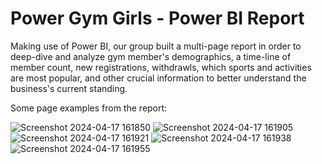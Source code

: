 # Power Gym Girls - Power BI Report 

Making use of Power BI, our group built a multi-page report in order to deep-dive and analyze gym member's demographics, a time-line of member count, new registrations, withdrawls, which sports and activities are most popular, and other crucial information to better understand the business's current standing. 

Some page examples from the report: 

![Screenshot 2024-04-17 161850](https://github.com/sofiaagmp/Portfolio/assets/160232609/12ee36f2-4664-4cfd-bc7b-4da913153a1f)
![Screenshot 2024-04-17 161905](https://github.com/sofiaagmp/Portfolio/assets/160232609/53568277-7193-476b-b08c-1716a5fd8e36)
![Screenshot 2024-04-17 161921](https://github.com/sofiaagmp/Portfolio/assets/160232609/d351d8a3-2da8-4156-81fd-0c3d0fd0ee1d)
![Screenshot 2024-04-17 161938](https://github.com/sofiaagmp/Portfolio/assets/160232609/3897c13d-1167-465a-a53c-b14683fc89d5)
![Screenshot 2024-04-17 161955](https://github.com/sofiaagmp/Portfolio/assets/160232609/32fc05ed-a5c4-41a9-841a-5b1db158d497)
